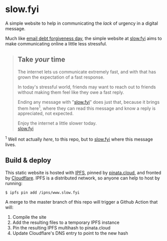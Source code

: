 # slow.fyi

A simple website to help in communicating the _lack_ of urgency in a digital message.

Much like [email debt forgiveness day](https://gimletmedia.com/shows/reply-all/posts/edfd), the simple website at [slow.fyi](https://slow.fyi) aims to make communicating online a little less stressful.

> ## Take _your_ time
> 
> The internet lets us communicate extremely fast, and with that has grown the expectation of a fast response.
> 
> In today's stressful world, friends may want to reach out to friends without making them feel like they owe a fast reply.
> 
> Ending any message with "[slow.fyi](https://slow.fyi)" does just that, because it brings them here<sup>1</sup>, where they can read this message and know a reply is appreciated, not expected.
> 
> Enjoy the internet a little slower today.<br/>
> [slow.fyi](https://slow.fyi)

<sup>1</sup> Well not actually _here_, to this repo, but to [slow.fyi](https://slow.fyi) where this message lives.

## Build & deploy

This static website is hosted with [IPFS](https://ipfs.io), pinned by [pinata.cloud](https://pinata.cloud), and fronted by [Cloudflare](https://www.cloudflare-ipfs.com). IPFS is a distributed network, so anyone can help to host by running:

```
$ ipfs pin add /ipns/www.slow.fyi
```

A merge to the master branch of this repo will trigger a Github Action that will:

1. Compile the site
2. Add the resulting files to a temporary IPFS instance
3. Pin the resulting IPFS multihash to pinata.cloud
4. Update Cloudflare's DNS entry to point to the new hash

